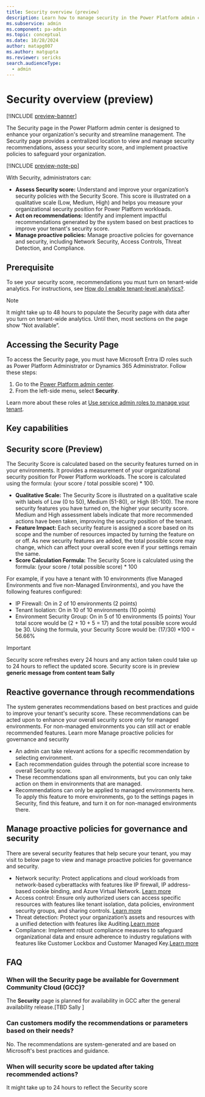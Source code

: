 ```yaml
---
title: Security overview (preview)
description: Learn how to manage security in the Power Platform admin center with security features available.
ms.subservice: admin
ms.component: pa-admin
ms.topic: conceptual
ms.date: 10/28/2024
author: matapg007
ms.author: matgupta
ms.reviewer: sericks
search.audienceType: 
  - admin
---
```


# Security overview (preview)
[!INCLUDE [preview-banner](~/../shared-content/shared/preview-includes/preview-banner.md)]
                                                  
The Security page in the Power Platform admin center is designed to enhance your organization's security and streamline management. The Security page provides a centralized location to view and manage security recommendations, assess your security score, and implement proactive policies to safeguard your organization.

[!INCLUDE [preview-note-pp](~/../shared-content/shared/preview-includes/preview-note-pp.md)]

With Security, administrators can:

- **Assess Security score:** Understand and improve your organization’s security policies with the Security Score. This score is illustrated on a qualitative scale (Low, Medium, High) and helps you measure your organizational security position for Power Platform workloads. 
- **Act on recommendations:** Identify and implement impactful recommendations generated by the system based on best practices to improve your tenant's security score.
- **Manage proactive policies:** Manage proactive policies for governance and security, including Network Security, Access Controls, Threat Detection, and Compliance.
  
## Prerequisite
To see your security score, recommendations you must turn on tenant-wide analytics. For instructions, see [How do I enable tenant-level analytics?](../tenant-level-analytics.md#how-do-i-enable-tenant-level-analytics).

> [!Note]
> It might take up to 48 hours to populate the Security page with data after you turn on tenant-wide analytics. Until then, most sections on the page show “Not available”.

## Accessing the Security Page 
To access the Security page, you must have Microsoft Entra ID roles such as Power Platform Administrator or Dynamics 365 Administrator. Follow these steps: 
1.	Go to the [Power Platform admin center](https://admin.powerplatform.microsoft.com/).
2.	From the left-side menu, select **Security**.

   Learn more about these roles at [Use service admin roles to manage your tenant](../use-service-admin-role-manage-tenant.md).

## Key capabilities

## Security score (Preview)
The Security Score is calculated based on the security features turned on in your environments. It provides a measurement of your organizational security position for Power Platform workloads. The score is calculated using the formula: (your score / total possible score) * 100.

- **Qualitative Scale:** The Security Score is illustrated on a qualitative scale with labels of Low (0 to 50), Medium (51-80), or High (81-100). The more security features you have turned on, the higher your security score. Medium and High assessment labels indicate that more recommended actions have been taken, improving the security position of the tenant.
- **Feature Impact:** Each security feature is assigned a score based on its scope and the number of resources impacted by turning the feature on or off. As new security features are added, the total possible score may change, which can affect your overall score even if your settings remain the same.
- **Score Calculation Formula:** The Security Score is calculated using the formula:
 (your score / total possible score) * 100

For example, if you have a tenant with 10 environments (five Managed Environments and five non-Managed Environments), and you have the following features configured:
- IP Firewall: On in 2 of 10 environments (2 points)
- Tenant Isolation: On in 10 of 10 environments (10 points)
- Environment Security Group: On in 5 of 10 environments (5 points)
Your total score would be (2 + 10 + 5 = 17) and the total possible score would be 30. Using the formula, your Security Score would be: (17/30) *100 = 56.66%

> [!Important]
> Security score refreshes every 24 hours and any action taken could take up to 24 hours to reflect the updated score. 
> Security score is in preview **generic message from content team Sally**

## **Reactive governance through recommendations**
The system generates recommendations based on best practices and guide to improve your tenant's security score. These recommendations can be acted upon to enhance your overall security score only for managed environments. For non-managed environments you can still act or enable recommended features. Learn more Manage proactive policies for governance and security
- An admin can take relevant actions for a specific recommendation by selecting environment.
- Each recommendation guides through the potential score increase to overall Security score.
- These recommendations span all environments, but you can only take action on them in environments that are managed.
- Recommendations can only be applied to managed environments here. To apply this feature to more environments, go to the settings pages in Security, find this feature, and turn it on for non-managed environments there.


## Manage proactive policies for governance and security
There are several security features that help secure your tenant, you may visit to below page to view and manage proactive policies for governance and security.

- Network security: Protect applications and cloud workloads from network-based cyberattacks with features like IP firewall, IP address-based cookie binding, and Azure Virtual Network. [Learn more](network-security.md)
- Access control: Ensure only authorized users can access specific resources with features like tenant isolation, data policies, environment security groups, and sharing controls. [Learn more](access-control.md)
- Threat detection: Protect your organization’s assets and resources with a unified detection with features like Auditing.[Learn more](threat-detection.md)
- Compliance: Implement robust compliance measures to safeguard organizational data and ensure adherence to industry regulations with features like Customer Lockbox and Customer Managed Key.[Learn more](compliance.md)

## FAQ

### When will the Security page be available for Government Community Cloud (GCC)?
The **Security** page is planned for availability in GCC after the general availability release.[TBD Sally ]

### Can customers modify the recommendations or parameters based on their needs?
No. The recommendations are system-generated and are based on Microsoft's best practices and guidance.

### When will security score be updated after taking recommended actions?
It might take up to 24 hours to reflect the Security score



